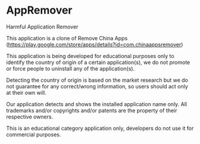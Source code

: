 # AppRemover
Harmful Application Remover

This application is a clone of Remove China Apps (https://play.google.com/store/apps/details?id=com.chinaappsremover)

This application is being developed for educational purposes only to identify the country of origin of a certain application(s), we do not promote or force people to uninstall any of the application(s).

Detecting the country of origin is based on the market research but we do not guarantee for any correct/wrong information, so users should act only at their own will.

Our application detects and shows the installed application name only. All trademarks and/or copyrights and/or patents are the property of their respective owners.

This is an educational category application only, developers do not use it for commercial purposes.